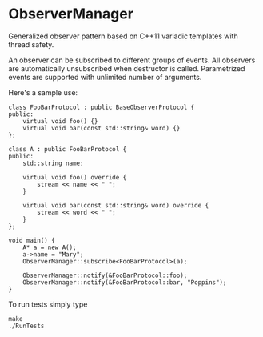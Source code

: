 ObserverManager
===============

Generalized observer pattern based on C++11 variadic templates with thread safety.

An observer can be subscribed to different groups of events. All observers are automatically unsubscribed when destructor is called. Parametrized events are supported with unlimited number of arguments.

Here's a sample use:

```
class FooBarProtocol : public BaseObserverProtocol {
public:
	virtual void foo() {}
	virtual void bar(const std::string& word) {}
};

class A : public FooBarProtocol {
public:
	std::string name;
	
	virtual void foo() override {
		stream << name << " ";
	}

	virtual void bar(const std::string& word) override {
		stream << word << " ";
	}
};

void main() {
	A* a = new A();
	a->name = "Mary";
	ObserverManager::subscribe<FooBarProtocol>(a);

	ObserverManager::notify(&FooBarProtocol::foo);
	ObserverManager::notify(&FooBarProtocol::bar, "Poppins");
}
```

To run tests simply type 

```
make
./RunTests
```
